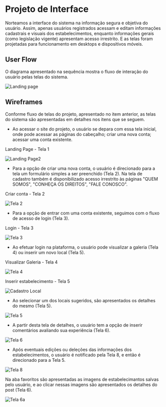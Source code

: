 
# Projeto de Interface

Norteamos a interface do sistema na informação segura e objetiva do usuário. Assim, apenas usuários registrados acessam e editam informações cadastrais e visuais dos estabelecimentos, enquanto informações gerais (como legislação vigente) apresentam acesso irrestrito. E as telas foram projetadas para funcionamento em desktops e dispositivos móveis.

## User Flow

O diagrama apresentado na sequência mostra o fluxo de interação do usuário pelas telas do sistema.

![Landing page](https://user-images.githubusercontent.com/111434777/194611818-ca7f616c-79e6-4731-8f79-1da8809f7556.png)



## Wireframes

Conforme  fluxo  de  telas  do  projeto,  apresentado  no  item  anterior,  as  telas  do  sistema  são 
apresentadas em detalhes nos itens que se seguem. 

- Ao acessar o site do projeto, o usuário se depara com essa tela inicial, onde pode acessar as páginas do cabeçalho; criar uma nova conta; acessar uma conta existente.

Landing Page - Tela 1
 
![Landing Page2](https://user-images.githubusercontent.com/111434777/194777473-4064d580-96ac-4172-b548-788885ef552f.png)


- Para a opção de criar uma nova conta, o usuário é direcionado para a tela um formulário simples a ser preenchido (Tela 2). Na tela de cadastro também é disponibilizado acesso irrestrito às páginas "QUEM SOMOS", "CONHEÇA OS DIREITOS", "FALE CONOSCO". 


Criar conta - Tela 2 

![Tela 2](https://user-images.githubusercontent.com/111434777/194771869-b159372b-5af6-47df-8c9f-93741016ac81.png)


- Para a opção de entrar com uma conta existente, seguimos com o fluxo de acesso de login (Tela 3).


Login - Tela 3

![Tela 3](https://user-images.githubusercontent.com/111434777/194772315-8ce07ce9-63be-4eba-a614-ab0995c1f738.png)


- Ao efetuar login na plataforma, o usuário pode visualizar a galeria (Tela 4) ou inserir um novo local (Tela 5).


Visualizar Galeria - Tela 4 

![Tela 4](https://user-images.githubusercontent.com/111434777/194773265-2861edf9-e7b8-4b45-855a-72b6da554995.png)


Inserir estabelecimento - Tela 5

![Cadastro Local](https://user-images.githubusercontent.com/111434777/194783197-dccf49f6-d4b3-42c2-9233-a08c89a18dc3.png)


- Ao selecionar um dos locais sugeridos, são apresentados os detalhes do mesmo (Tela 5).

![Tela 5](https://user-images.githubusercontent.com/111434777/194777687-c2661e9a-dbe8-466b-8897-a55542b23f88.png)


- A partir desta tela de detalhes, o usuário tem a opção de inserir comentários avaliando sua experiência (Tela 6).

![Tela 6](https://user-images.githubusercontent.com/111434777/194773627-35a06c55-ea89-4ea1-9a41-463e12ec437f.png)

- Após eventuais edições ou deleções das informações dos estabelecimentos, o usuário é notificado pela Tela 8, e então é direcionado para a Tela 5.

![Tela 8](https://user-images.githubusercontent.com/111434777/194773638-8ad07250-5ce7-47df-b5bc-85579a571ff6.png)

Na aba favoritos são apresentadas as imagens de estabelecimantos salvas pelo usuário, e ao clicar nessas imagens são apresentados os detalhes do post (Tela 6). 

![Tela 6a](https://user-images.githubusercontent.com/111434777/194773549-6ba76283-d725-4d50-b7bf-9c81f8d168fb.png)
